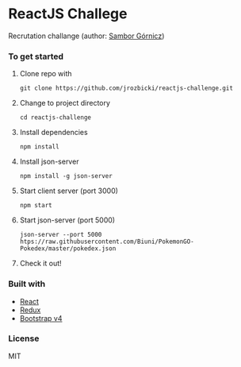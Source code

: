 # ReactJS Challege

Recrutation challange (author: [Sambor Górnicz](https://www.linkedin.com/in/samborgornicz/))

### To get started

1. Clone repo with

   ```
   git clone https://github.com/jrozbicki/reactjs-challenge.git
   ```

2. Change to project directory

   ```
   cd reactjs-challenge
   ```

3. Install dependencies

   ```
   npm install
   ```

4. Install json-server

   ```
   npm install -g json-server
   ```

5. Start client server (port 3000)

   ```
   npm start
   ```

6. Start json-server (port 5000)

   ```
   json-server --port 5000 htps://raw.githubusercontent.com/Biuni/PokemonGO-Pokedex/master/pokedex.json
   ```

7. Check it out!

### Built with

- [React](https://reactjs.org/docs/getting-started.html)
- [Redux](https://redux.js.org/)
- [Bootstrap v4](https://getbootstrap.com/docs/4.1/getting-started/introduction/)

### License

MIT

